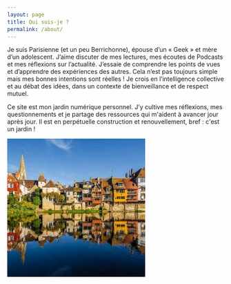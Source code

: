 ```yaml
---
layout: page
title: Qui suis-je ?
permalink: /about/
---
```


Je suis Parisienne (et un peu Berrichonne), épouse d’un « Geek » et mère d’un adolescent. J’aime discuter de mes lectures, mes écoutes de Podcasts et mes réflexions sur l’actualité. J’essaie de comprendre les points de vues et d’apprendre des expériences des autres. Cela n’est pas toujours simple mais mes bonnes intentions sont réelles ! Je crois en l’intelligence collective et au débat des idées, dans un contexte de bienveillance et de respect mutuel. 

Ce site est mon jardin numérique personnel. J’y cultive mes réflexions, mes questionnements et je partage des ressources qui m'aident à avancer jour après jour. Il est en perpétuelle construction et renouvellement, bref : c'est un jardin !

![Le lieux où j'aime me ressourcer](363822875_641059377985211_9112991870474056601_n.jpeg)